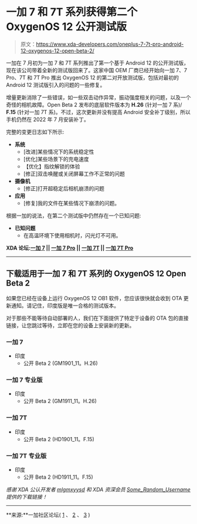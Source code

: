 # 一加 7 和 7T 系列获得第二个 OxygenOS 12 公开测试版

> 原文：<https://www.xda-developers.com/oneplus-7-7t-pro-android-12-oxygenos-12-open-beta-2/>

一加在 7 月初为一加 7 和 7T 系列推出了第一个基于 Android 12 的公开测试版，现在该公司带着全新的测试版回来了。这家中国 OEM 厂商已经开始向一加 7、7 Pro、7T 和 7T Pro 推出 OxygenOS 12 的第二对开放测试版，包括对最初的 Android 12 测试版引入的问题的一些修复。

增量更新消除了一些错误，如一些双击动作异常，振动强度相关的问题，以及一个奇怪的相机故障。Open Beta 2 发布的底层软件版本为 **H.26** (针对一加 7 系)/ **F.15** (针对一加 7T 系)。不过，这次更新并没有提高 Android 安全补丁级别，所以手机仍然在 2022 年 7 月安装补丁。

完整的变更日志如下所示:

*   **系统**
    *   [改进]某些情况下的系统稳定性
    *   [优化]某些场景下的充电速度
    *   【优化】指纹解锁的体验
    *   [修正]双击唤醒或关闭屏幕工作不正常的问题
*   **摄像机**
    *   [修正]打开超稳定后相机崩溃的问题
*   **应用**
    *   [修复]我的文件在某些情况下崩溃的问题。

根据一加的说法，在第二个测试版中仍然存在一个已知问题:

*   **已知问题**
    *   在高温环境下使用相机时，闪光灯不可用。

**XDA 论坛:[一加 7](https://forum.xda-developers.com/c/oneplus-7.8833/) || [一加 7 Pro](https://forum.xda-developers.com/c/oneplus-7-pro.8847/) || [一加 7T](https://forum.xda-developers.com/c/oneplus-7t.9249/) || [一加 7T Pro](https://forum.xda-developers.com/c/oneplus-7t-pro.9327/)**

* * *

## 下载适用于一加 7 和 7T 系列的 OxygenOS 12 Open Beta 2

如果您已经在设备上运行 OxygenOS 12 OB1 软件，您应该很快就会收到 OTA 更新通知。请记住，印度版是唯一合格的测试版本。

对于那些不能等待自动部署的人，我们在下面提供了特定于设备的 OTA 包的直接链接，让您跳过等待，立即在您的设备上安装新的更新。

### 一加 7

*   印度
    *   公开 Beta 2 (GM1901_11。H.26)

### 一加 7 专业版

*   印度
    *   公开 Beta 2 (GM1911_11。H.26)

### 一加 7T

*   印度
    *   公开 Beta 2 (HD1901_11。F.15)

### 一加 7T 专业版

*   印度
    *   公开 Beta 2 (HD1911_11。F.15)

*感谢 XDA 公认开发者 [mlgmxyysd](https://forum.xda-developers.com/m/mlgmxyysd.8430637/) 和 XDA 资深会员 [Some_Random_Username](https://forum.xda-developers.com/m/some_random_username.8234677/) 提供的下载链接！*

* * *

**来源:**一加社区论坛( [1](https://community.oneplus.com/thread?id=1129291217575084040) 、 [2](https://community.oneplus.com/thread?id=1129293481643606017) 、 [3](https://community.oneplus.com/thread?id=1129729122072264709) )